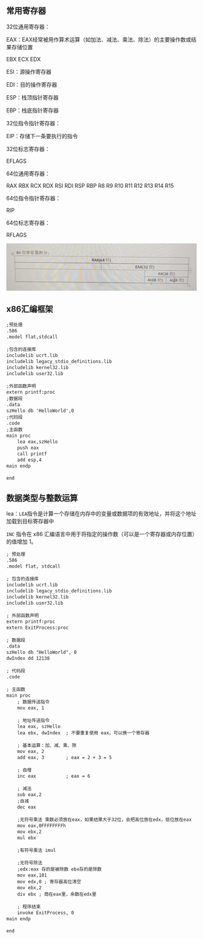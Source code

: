 ## 常用寄存器

32位通用寄存器：

EAX：EAX经常被用作算术运算（如加法、减法、乘法、除法）的主要操作数或结果存储位置

 EBX ECX EDX

ESI：源操作寄存器

EDI：目的操作寄存器

ESP：栈顶指针寄存器

EBP：栈底指针寄存器



32位指令指针寄存器：

EIP：存储下一条要执行的指令



32位标志寄存器：

EFLAGS



64位通用寄存器：

RAX RBX RCX RDX RSI RDI RSP RBP R8 R9 R10 R11 R12 R13 R14 R15



64位指令指针寄存器：

RIP



64位标志寄存器：

RFLAGS



![image-20250512213733392](assets/image-20250512213733392.png)



## x86汇编框架

```assembly
;预处理
.586
.model flat,stdcall

;包含的连接库
includelib ucrt.lib
includelib legacy_stdio_definitions.lib
includelib kernel32.lib
includelib user32.lib

;外部函数声明
extern printf:proc
;数据段
.data
szHello db 'HelloWorld',0
;代码段
.code
;主函数
main proc
	lea eax,szHello
	push eax
	call printf
	add esp,4
main endp
	
end
```

## 数据类型与整数运算

lea：`LEA`指令是计算一个存储在内存中的变量或数据项的有效地址，并将这个地址加载到目标寄存器中

`INC` 指令在 x86 汇编语言中用于将指定的操作数（可以是一个寄存器或内存位置）的值增加 1。

```assembly
; 预处理
.586
.model flat, stdcall

; 包含的连接库
includelib ucrt.lib
includelib legacy_stdio_definitions.lib
includelib kernel32.lib
includelib user32.lib

; 外部函数声明
extern printf:proc
extern ExitProcess:proc

; 数据段
.data
szHello db "HelloWorld", 0
dwIndex dd 12138

; 代码段
.code

; 主函数
main proc
	; 数据传送指令
	mov eax, 1

	; 地址传送指令
	lea eax, szHello
	lea ebx, dwIndex  ; 不要重复使用 eax，可以换一个寄存器

	; 基本运算：加、减、乘、除
	mov eax, 2
	add eax, 3        ; eax = 2 + 3 = 5

	; 自增
	inc eax           ; eax = 6

	; 减法
	sub eax,2
	;自减
	dec eax

	;无符号乘法 乘数必须放在eax，如果结果大于32位，会把高位放在edx，低位放在eax
	mov eax,0FFFFFFFFh
	mov ebx,2
	mul ebx

	;有符号乘法 imul

	;无符号除法
	;edx:eax 存的是被除数 ebx存的是除数
	mov eax,101
	mov edx,0 ; 寄存器高位清空
	mov ebx,2
	div ebx ; 商在eax里，余数在edx里

	; 程序结束
	invoke ExitProcess, 0
main endp

end
```

